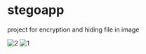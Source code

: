 # stegoapp
project for encryption and hiding file in image

![2](https://github.com/user-attachments/assets/376579da-04ab-4226-963f-dfaf3a547c3f)
![1](https://github.com/user-attachments/assets/5f51a2c1-ba70-4b7f-b77d-fe4e697a7957)
